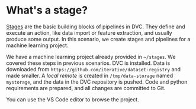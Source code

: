 # What's a stage?

[Stages][bcstage] are the basic building blocks of pipelines in DVC. They define
and execute an action, like data import or feature extraction, and usually
produce some output. In this scenario, we create stages and pipelines for a
machine learning project.

[bcstage]: https://dvc.org/doc/user-guide/basic-concepts/stage

We have a machine learning project already provided in `~/stages`. We covered
these steps in previous scenarios. DVC is installed. Data is downloaded from
`https://github.com/iterative/dataset-registry` and made smaller. A _local
remote_ is created in `/tmp/data-storage` named `mystorage`, and the data in the
DVC repository is pushed. Code and python requirements are prepared, and all
changes are committed to Git.

You can use the VS Code editor to browse the project.

